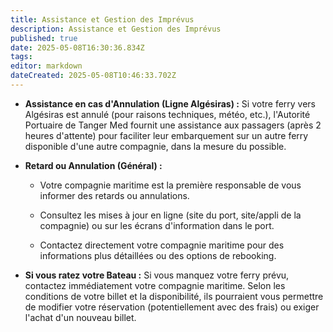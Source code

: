 ```yaml
---
title: Assistance et Gestion des Imprévus
description: Assistance et Gestion des Imprévus
published: true
date: 2025-05-08T16:30:36.834Z
tags: 
editor: markdown
dateCreated: 2025-05-08T10:46:33.702Z
---
```


*  **Assistance en cas d'Annulation \(Ligne Algésiras\) :** Si votre ferry vers Algésiras est annulé \(pour raisons techniques, météo, etc.\), l'Autorité Portuaire de Tanger Med fournit une assistance aux passagers \(après 2 heures d'attente\) pour faciliter leur embarquement sur un autre ferry disponible d'une autre compagnie, dans la mesure du possible.

  *  **Retard ou Annulation \(Général\) :**

        -  Votre compagnie maritime est la première responsable de vous informer des retards ou annulations.

        -  Consultez les mises à jour en ligne \(site du port, site/appli de la compagnie\) ou sur les écrans d'information dans le port.

        -  Contactez directement votre compagnie maritime pour des informations plus détaillées ou des options de rebooking.

  *  **Si vous ratez votre Bateau :** Si vous manquez votre ferry prévu, contactez immédiatement votre compagnie maritime. Selon les conditions de votre billet et la disponibilité, ils pourraient vous permettre de modifier votre réservation \(potentiellement avec des frais\) ou exiger l'achat d'un nouveau billet.